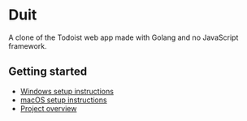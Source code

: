 # Duit
A clone of the Todoist web app made with Golang and no JavaScript framework.

## Getting started
- [Windows setup instructions](./docs/windows.md)
- [macOS setup instructions](./docs/macos.md)
- [Project overview](./docs/overview.md)
